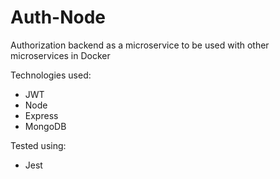 # Auth-Node

Authorization backend as a microservice to be used with other microservices in Docker

Technologies used:
- JWT
- Node
- Express
- MongoDB

Tested using:
- Jest

